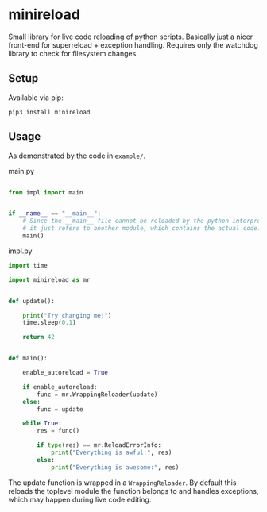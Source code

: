 # minireload

Small library for live code reloading of python scripts.
Basically just a nicer front-end for superreload + exception handling.
Requires only the watchdog library to check for filesystem changes.


## Setup

Available via pip:
```
pip3 install minireload
```

## Usage

As demonstrated by the code in ```example/```.

main.py
```python

from impl import main


if __name__ == "__main__":
    # Since the __main__ file cannot be reloaded by the python interpreter,
    # it just refers to another module, which contains the actual code.
    main()
```

impl.py
```python
import time

import minireload as mr


def update():

    print("Try changing me!")
    time.sleep(0.1)

    return 42


def main():

    enable_autoreload = True

    if enable_autoreload:
        func = mr.WrappingReloader(update)
    else:
        func = update

    while True:
        res = func()

        if type(res) == mr.ReloadErrorInfo:
            print("Everything is awful:", res)
        else:
            print("Everything is awesome:", res)
```

The update function is wrapped in a ```WrappingReloader```. By default this
reloads the toplevel module the function belongs to and handles exceptions,
which may happen during live code editing.
